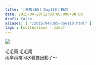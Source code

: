 ```yaml
---
title: '[白狼365] Day110：穀雨'
date: 2015-04-20T12:00:00.000+08:00
draft: false
aliases: [ "/2015/04/365-day110.html" ]
tags : [collections - zaku]
---
```


![](/images/zaku110.jpg)

毛毛雨 毛毛雨  
雨傘雨褸同水靴要出動了～
